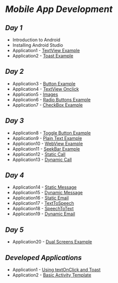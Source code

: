 # *Mobile App Development* 

## *Day 1*
* Introduction to Android
* Installing Android Studio
* Application1 - [TextView Example](https://github.com/darsigangothri06/MobileAppDevelopment/tree/App1)
* Application2 - [Toast Example](https://github.com/darsigangothri06/MobileAppDevelopment/tree/App2)

## *Day 2*
* Application3 - [Button Example](https://github.com/darsigangothri06/MobileAppDevelopment/tree/App3)
* Application4 - [TextView Onclick](https://github.com/darsigangothri06/MobileAppDevelopment/tree/App4)
* Application5 - [Images](https://github.com/darsigangothri06/MobileAppDevelopment/tree/App5)
* Application6 - [Radio Buttons Example](https://github.com/darsigangothri06/MobileAppDevelopment/tree/App6)
* Application7 - [CheckBox Example](https://github.com/darsigangothri06/MobileAppDevelopment/tree/app7)

## *Day 3*
* Application8 - [Toggle Button Example](https://github.com/darsigangothri06/MobileAppDevelopment/tree/App8)
* Application9 - [Plain Text Example](https://github.com/darsigangothri06/MobileAppDevelopment/tree/App9)
* Application10 - [WebView Example](https://github.com/darsigangothri06/MobileAppDevelopment/tree/App10)
* Application11 - [SeekBar Example](https://github.com/darsigangothri06/MobileAppDevelopment/tree/App11)
* Application12 - [Static Call](https://github.com/darsigangothri06/MobileAppDevelopment/tree/App12)
* Application13 - [Dynamic Call](https://github.com/darsigangothri06/MobileAppDevelopment/tree/App13)

## *Day 4*
* Application14 - [Static Message](https://github.com/darsigangothri06/MobileAppDevelopment/tree/App14)
* Application15 - [Dynamic Message](https://github.com/darsigangothri06/MobileAppDevelopment/tree/App15)
* Application16 - [Static Email](https://github.com/darsigangothri06/MobileAppDevelopment/tree/App16)
* Application17 - [TextToSpeech](https://github.com/darsigangothri06/MobileAppDevelopment/tree/App17)
* Application18 - [SpeechToText](https://github.com/darsigangothri06/MobileAppDevelopment/tree/App18)
* Application19 - [Dynamic Email](https://github.com/darsigangothri06/MobileAppDevelopment/tree/App19)

## *Day 5*
* Application20 - [Dual Screens Example](https://github.com/darsigangothri06/MobileAppDevelopment/tree/App20)

## *Developed Applications*
* Application1 - [Using textOnClick and Toast](https://github.com/darsigangothri06/MobileAppDevelopment/tree/DevApp)
* Application2 - [Basic Activity Template](https://github.com/darsigangothri06/MobileAppDevelopment/tree/DevApp2)
